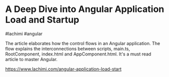<h1><b>A Deep Dive into Angular Application Load and Startup</b></h1>

#lachimi #angular

The article elaborates how the control flows in an Angular application.
The flow explains the interconnections between scripts, main.ts, RootComponent, index.html and AppComponent.html. It's a must read article to master Angular.

https://www.lachimi.com/angular-application-load-start
